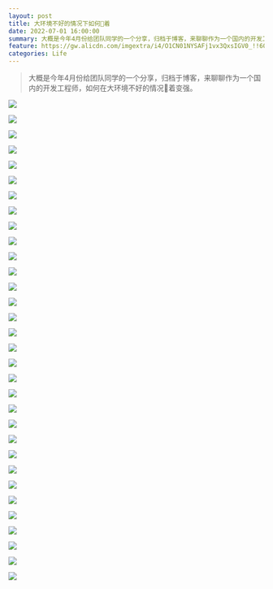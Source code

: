 ```yaml
---
layout: post
title: 大环境不好的情况下如何🐶着
date: 2022-07-01 16:00:00
summary: 大概是今年4月份给团队同学的一个分享，归档于博客，来聊聊作为一个国内的开发工程师，如何在大环境不好的情况🐶着变强。
feature: https://gw.alicdn.com/imgextra/i4/O1CN01NYSAFj1vx3QxsIGV0_!!6000000006238-0-tps-1280-720.jpg
categories: Life
---
```


> 大概是今年4月份给团队同学的一个分享，归档于博客，来聊聊作为一个国内的开发工程师，如何在大环境不好的情况🐶着变强。

![](https://gw.alipayobjects.com/zos/k/i4/1.jpeg)

![](https://gw.alipayobjects.com/zos/k/gou/2.png)

![](https://gw.alipayobjects.com/zos/k/gou/3.png)

![](https://gw.alipayobjects.com/zos/k/gou/4.png)

![](https://gw.alipayobjects.com/zos/k/gou/5.png)

![](https://gw.alipayobjects.com/zos/k/gou/6.png)

![](https://gw.alipayobjects.com/zos/k/gou/7.png)

![](https://gw.alipayobjects.com/zos/k/gou/8.png)

![](https://gw.alipayobjects.com/zos/k/gou/9.png)

![](https://gw.alipayobjects.com/zos/k/gou/10.png)

![](https://gw.alipayobjects.com/zos/k/gou/11.png)

![](https://gw.alipayobjects.com/zos/k/gou/12.png)

![](https://gw.alipayobjects.com/zos/k/gou/13.png)

![](https://gw.alipayobjects.com/zos/k/gou/14.png)

![](https://gw.alipayobjects.com/zos/k/gou/15.png)

![](https://gw.alipayobjects.com/zos/k/gou/16.png)

![](https://gw.alipayobjects.com/zos/k/gou/17.png)

![](https://gw.alipayobjects.com/zos/k/gou/18.png)

![](https://gw.alipayobjects.com/zos/k/gou/19.png)

![](https://gw.alipayobjects.com/zos/k/gou/20.png)

![](https://gw.alipayobjects.com/zos/k/gou/21.png)

![](https://gw.alipayobjects.com/zos/k/gou/22.png)

![](https://gw.alipayobjects.com/zos/k/gou/23.png)

![](https://gw.alipayobjects.com/zos/k/gou/24.png)

![](https://gw.alipayobjects.com/zos/k/gou/25.png)

![](https://gw.alipayobjects.com/zos/k/gou/26.png)

![](https://gw.alipayobjects.com/zos/k/gou/27.png)

![](https://gw.alipayobjects.com/zos/k/gou/28.png)

![](https://gw.alipayobjects.com/zos/k/gou/29.png)

![](https://gw.alipayobjects.com/zos/k/gou/30.png)

![](https://gw.alipayobjects.com/zos/k/gou/31.png)

![](https://gw.alipayobjects.com/zos/k/gou/32.png)
